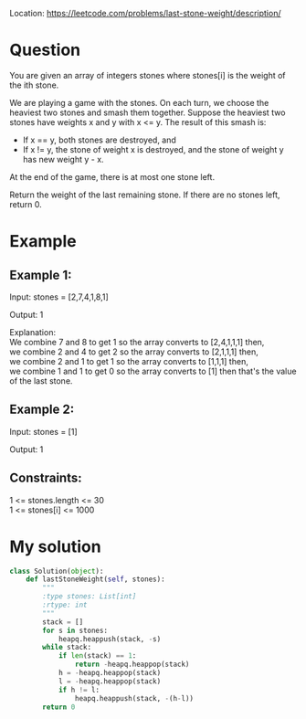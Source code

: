 Location: https://leetcode.com/problems/last-stone-weight/description/
# Question
You are given an array of integers stones where stones[i] is the weight of the ith stone.

We are playing a game with the stones. On each turn, we choose the heaviest two stones and smash them together. Suppose the heaviest two stones have weights x and y with x <= y. The result of this smash is:

- If x == y, both stones are destroyed, and
- If x != y, the stone of weight x is destroyed, and the stone of weight y has new weight y - x.

At the end of the game, there is at most one stone left.

Return the weight of the last remaining stone. If there are no stones left, return 0.

 
# Example

## Example 1:

Input: stones = [2,7,4,1,8,1]

Output: 1

Explanation: \
We combine 7 and 8 to get 1 so the array converts to [2,4,1,1,1] then,\
we combine 2 and 4 to get 2 so the array converts to [2,1,1,1] then,\
we combine 2 and 1 to get 1 so the array converts to [1,1,1] then,\
we combine 1 and 1 to get 0 so the array converts to [1] then that's the value of the last stone.

## Example 2:

Input: stones = [1]

Output: 1

## Constraints:

1 <= stones.length <= 30\
1 <= stones[i] <= 1000
 

# My solution 
```python
class Solution(object):
    def lastStoneWeight(self, stones):
        """
        :type stones: List[int]
        :rtype: int
        """
        stack = []
        for s in stones:
            heapq.heappush(stack, -s)
        while stack:
            if len(stack) == 1:
                return -heapq.heappop(stack)
            h = -heapq.heappop(stack)
            l = -heapq.heappop(stack)
            if h != l:
                heapq.heappush(stack, -(h-l))
        return 0
```
